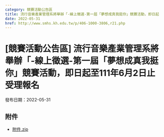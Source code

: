 ```yaml
---
category: 競賽活動公告區
title: 流行音樂產業管理系將舉辦「-線上徵選-第一屆「夢想成真我挺你」競賽活動，即日起至111年6月2日止受理報名
date: 2022-05-31
href: http://www.smhs.kh.edu.tw/p/406-1000-3806,r21.php
---
```


# [競賽活動公告區] 流行音樂產業管理系將舉辦「-線上徵選-第一屆「夢想成真我挺你」競賽活動，即日起至111年6月2日止受理報名

發布日期：2022-05-31



## 附件

- [附件.zip](https://www.smhs.kh.edu.tw/app/index.php?Action=downloadfile&file=WVhSMFlXTm9Mekl6TDNCMFlWOHpOVGN5WHpFeE9UY3lNalJmTmpNMk1qVXVlbWx3&fname=DGGGROTSYWQO41XX50LKSWHGRK30OOLKDGUWTSKK4125MLVWKPROVTPOUSSSPKPO)

